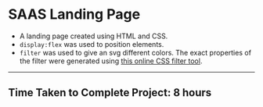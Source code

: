 # SAAS Landing Page

- A landing page created using HTML and CSS.
- `display:flex` was used to position elements.
- `filter` was used to give an svg different colors. The exact properties of the filter were generated using [this online  CSS filter tool](https://codepen.io/sosuke/pen/Pjoqqp).

***

## Time Taken to Complete Project: **8 hours**